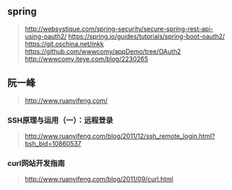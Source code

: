 ## spring
> http://websystique.com/spring-security/secure-spring-rest-api-using-oauth2/
> https://spring.io/guides/tutorials/spring-boot-oauth2/
> https://git.oschina.net/mkk
> https://github.com/wwwcomy/appDemo/tree/OAuth2
> http://wwwcomy.iteye.com/blog/2230265
## 阮一峰
> http://www.ruanyifeng.com/
### SSH原理与运用（一）：远程登录
> http://www.ruanyifeng.com/blog/2011/12/ssh_remote_login.html?bsh_bid=10860537
### curl网站开发指南
> http://www.ruanyifeng.com/blog/2011/09/curl.html
